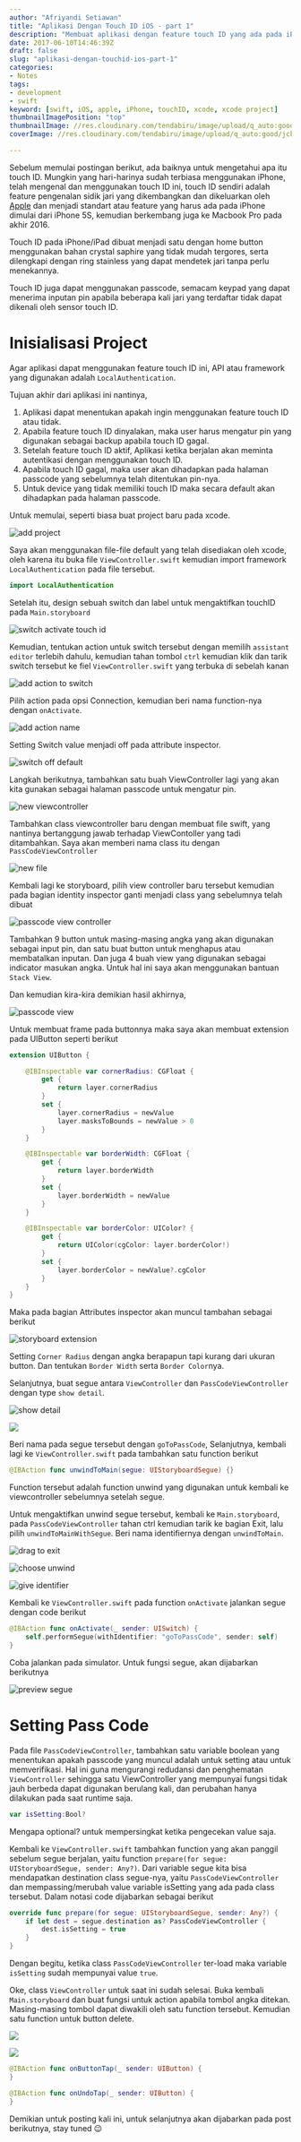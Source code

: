 ```yaml
---
author: "Afriyandi Setiawan"
title: "Aplikasi Dengan Touch ID iOS - part 1"
description: "Membuat aplikasi dengan feature touch ID yang ada pada iPhone/iPad atau menggunakan passcode - part 1"
date: 2017-06-10T14:46:39Z
draft: false
slug: "aplikasi-dengan-touchid-ios-part-1"
categories: 
- Notes
tags: 
- development
- swift
keyword: [swift, iOS, apple, iPhone, touchID, xcode, xcode project]
thumbnailImagePosition: "top"
thumbnailImage: //res.cloudinary.com/tendabiru/image/upload/q_auto:good/jckmr55tuxygcxqngkni.jpg
coverImage: //res.cloudinary.com/tendabiru/image/upload/q_auto:good/jckmr55tuxygcxqngkni.jpg

---
```


Sebelum memulai postingan berikut, ada baiknya untuk mengetahui apa itu touch ID. Mungkin yang hari-harinya sudah terbiasa menggunakan iPhone, telah mengenal dan menggunakan touch ID ini, touch ID sendiri adalah feature pengenalan sidik jari yang dikembangkan dan dikeluarkan oleh [Apple](https://en.wikipedia.org/wiki/Apple_Inc.) dan menjadi standart atau feature yang harus ada pada iPhone dimulai dari iPhone 5S, kemudian berkembang juga ke Macbook Pro pada akhir 2016.
<!-- more -->

Touch ID pada iPhone/iPad dibuat menjadi satu dengan home button menggunakan bahan crystal saphire yang tidak mudah tergores, serta dilengkapi dengan ring stainless yang dapat mendetek jari tanpa perlu menekannya.

Touch ID juga dapat menggunakan passcode, semacam keypad yang dapat menerima inputan pin apabila beberapa kali jari yang terdaftar tidak dapat dikenali oleh sensor touch ID.

# Inisialisasi Project

Agar aplikasi dapat menggunakan feature touch ID ini, API atau framework yang digunakan adalah `LocalAuthentication`.

Tujuan akhir dari aplikasi ini nantinya,

1. Aplikasi dapat menentukan apakah ingin menggunakan feature touch ID atau tidak.
2. Apabila feature touch ID dinyalakan, maka user harus mengatur pin yang digunakan sebagai backup apabila touch ID gagal.
3. Setelah feature touch ID aktif, Aplikasi ketika berjalan akan meminta autentikasi dengan menggunakan touch ID. 
4. Apabila touch ID gagal, maka user akan dihadapkan pada halaman passcode yang sebelumnya telah ditentukan pin-nya.
5. Untuk device yang tidak memiliki touch ID maka secara default akan dihadapkan pada halaman passcode.

Untuk memulai, seperti biasa buat project baru pada xcode.

![add project](https://res.cloudinary.com/tendabiru/image/upload/q_20,w_0.6/v1491643513/jslkbnzykeigvpudgypc.png)

Saya akan menggunakan file-file default yang telah disediakan oleh xcode, oleh karena itu buka file `ViewController.swift` kemudian import framework `LocalAuthentication` pada file tersebut.

```swift
import LocalAuthentication
```

Setelah itu, design sebuah switch dan label untuk mengaktifkan touchID pada `Main.storyboard`

![switch activate touch id](https://res.cloudinary.com/tendabiru/image/upload/q_auto:good/g4miaolyqj9ppdo2awdf.png#center)

Kemudian, tentukan action untuk switch tersebut dengan memilih `assistant editor` terlebih dahulu, kemudian tahan tombol `ctrl` kemudian klik dan tarik switch tersebut ke fiel `ViewController.swift` yang terbuka di sebelah kanan

![add action to switch](https://res.cloudinary.com/tendabiru/image/upload/q_auto:good,w_0.6/gbre8k9slqidnz4ysbsa.png#center)

Pilih action pada opsi Connection, kemudian beri nama function-nya dengan `onActivate`.

![add action name](https://res.cloudinary.com/tendabiru/image/upload/q_auto:good,w_0.6/p7tyfcgdpjuqctqztdtt.png#center)

Setting Switch value menjadi off pada attribute inspector.

![switch off default](https://res.cloudinary.com/tendabiru/image/upload/q_auto:good,w_0.6/eceqymfpapp9odh4mqu8.png#center)

Langkah berikutnya, tambahkan satu buah ViewController lagi yang akan kita gunakan sebagai halaman passcode untuk mengatur pin.

![new viewcontroller](https://res.cloudinary.com/tendabiru/image/upload/q_auto:good,w_0.6/bl9sllyhlgqokdkdtubg.png)

Tambahkan class viewcontroller baru dengan membuat file swift, yang nantinya bertanggung jawab terhadap ViewContoller yang tadi ditambahkan. Saya akan memberi nama class itu dengan `PassCodeViewController`

![new file](https://res.cloudinary.com/tendabiru/image/upload/q_auto:good,w_0.6/jrxh2rnmrwp9vr9yvajb.png)

Kembali lagi ke storyboard, pilih view controller baru tersebut kemudian pada bagian identity inspector ganti menjadi class yang sebelumnya telah dibuat

![passcode view controller](https://res.cloudinary.com/tendabiru/image/upload/q_auto:good,w_0.6/zmevqkznjzsspdmv7zkz.png#center)

Tambahkan 9 button untuk masing-masing angka yang akan digunakan sebagai input pin, dan satu buat button untuk menghapus atau membatalkan inputan. Dan juga 4 buah view yang digunakan sebagai indicator masukan angka. Untuk hal ini saya akan menggunakan bantuan `Stack View`.

Dan kemudian kira-kira demikian hasil akhirnya,

![passcode view](https://res.cloudinary.com/tendabiru/image/upload/q_auto:good,w_0.6/wmpdcspfhz5klaf11xwa.png#center)

Untuk membuat frame pada buttonnya maka saya akan membuat extension pada UIButton seperti berikut

```swift
extension UIButton {

    @IBInspectable var cornerRadius: CGFloat {
        get {
            return layer.cornerRadius
        }
        set {
            layer.cornerRadius = newValue
            layer.masksToBounds = newValue > 0
        }
    }

    @IBInspectable var borderWidth: CGFloat {
        get {
            return layer.borderWidth
        }
        set {
            layer.borderWidth = newValue
        }
    }

    @IBInspectable var borderColor: UIColor? {
        get {
            return UIColor(cgColor: layer.borderColor!)
        }
        set {
            layer.borderColor = newValue?.cgColor
        }
    }
}
```

Maka pada bagian Attributes inspector akan muncul tambahan sebagai berikut

![storyboard extension](https://res.cloudinary.com/tendabiru/image/upload/q_auto:good,w_0.6/xqvombs1b1g4wf113mzf.png#center)

Setting `Corner Radius` dengan angka berapapun tapi kurang dari ukuran button. Dan tentukan `Border Width`  serta `Border Color`nya.

Selanjutnya, buat segue antara `ViewController` dan `PassCodeViewController` dengan type `show detail`.

![show detail](https://res.cloudinary.com/tendabiru/image/upload/q_auto:good,w_0.6/fbekrd9whibgzlwvbl6m.png)

![](https://res.cloudinary.com/tendabiru/image/upload/q_auto:good,w_0.6/ytq5vs19q1vdirgmiupe.png#center)

Beri nama pada segue tersebut dengan `goToPassCode`, Selanjutnya, kembali lagi ke `ViewController.swift` pada tambahkan satu function berikut

```swift
@IBAction func unwindToMain(segue: UIStoryboardSegue) {}
```

Function tersebut adalah function unwind yang digunakan untuk kembali ke viewcontroller sebelumnya setelah segue.

Untuk mengaktifkan unwind segue tersebut, kembali ke `Main.storyboard`, pada `PassCodeViewController` tahan ctrl kemudian tarik ke bagian Exit, lalu pilih `unwindToMainWithSegue`. Beri nama identifiernya dengan `unwindToMain`.

![drag to exit](https://res.cloudinary.com/tendabiru/image/upload/q_auto:good,w_0.6/yq7tkrjyursysi3pgfl5.png)

![choose unwind](https://res.cloudinary.com/tendabiru/image/upload/q_auto:good,w_0.6/cg6jk6alw4unkddozbki.png#center)

![give identifier](https://res.cloudinary.com/tendabiru/image/upload/q_auto:good,w_0.6/utg4k84lwxgrlex1g7w5.png#center)

Kembali ke `ViewController.swift` pada function `onActivate` jalankan segue dengan code berikut

```swift
@IBAction func onActivate(_ sender: UISwitch) {
    self.performSegue(withIdentifier: "goToPassCode", sender: self)
}
```

Coba jalankan pada simulator. Untuk fungsi segue, akan dijabarkan berikutnya

![preview segue](https://res.cloudinary.com/tendabiru/image/upload/q_auto:good,w_0.6/uufv0pysmdro0elzvcbb.gif#center)

# Setting Pass Code

Pada file `PassCodeViewController`, tambahkan satu variable boolean yang menentukan apakah passcode yang muncul adalah untuk setting atau untuk memverifikasi. Hal ini guna mengurangi redudansi dan penghematan `ViewController` sehingga satu ViewController yang mempunyai fungsi tidak jauh berbeda dapat digunakan berulang kali, dan perubahan hanya dilakukan pada saat runtime saja.

```swift
var isSetting:Bool?
```

Mengapa optional? untuk mempersingkat ketika pengecekan value saja.

Kembali ke `ViewController.swift` tambahkan function yang akan panggil sebelum segue berjalan, yaitu function `prepare(for segue: UIStoryboardSegue, sender: Any?)`. Dari variable segue kita bisa mendapatkan destination class segue-nya, yaitu `PassCodeViewController` dan mempassing/merubah value variable isSetting yang ada pada class tersebut. Dalam notasi code dijabarkan sebagai berikut

```swift
override func prepare(for segue: UIStoryboardSegue, sender: Any?) {
    if let dest = segue.destination as? PassCodeViewController {
        dest.isSetting = true
    }
}
```

Dengan begitu, ketika class `PassCodeViewController` ter-load maka variable `isSetting` sudah mempunyai value `true`.

Oke, class `ViewController` untuk saat ini sudah selesai. Buka kembali `Main.storyboard` dan buat fungsi untuk action apabila tombol angka ditekan. Masing-masing tombol dapat diwakili oleh satu function tersebut. Kemudian satu function untuk button delete.

![](https://res.cloudinary.com/tendabiru/image/upload/q_auto:good,w_0.6/mvfskmzzoezxwufkhmqd.png#center)

![](https://res.cloudinary.com/tendabiru/image/upload/q_auto:good,w_0.6/znspuwxyrcqachkkjm9y.png#center)

```swift
@IBAction func onButtonTap(_ sender: UIButton) {
}

@IBAction func onUndoTap(_ sender: UIButton) {
}
```

Demikian untuk posting kali ini, untuk selanjutnya akan dijabarkan pada post berikutnya, stay tuned 😉 
